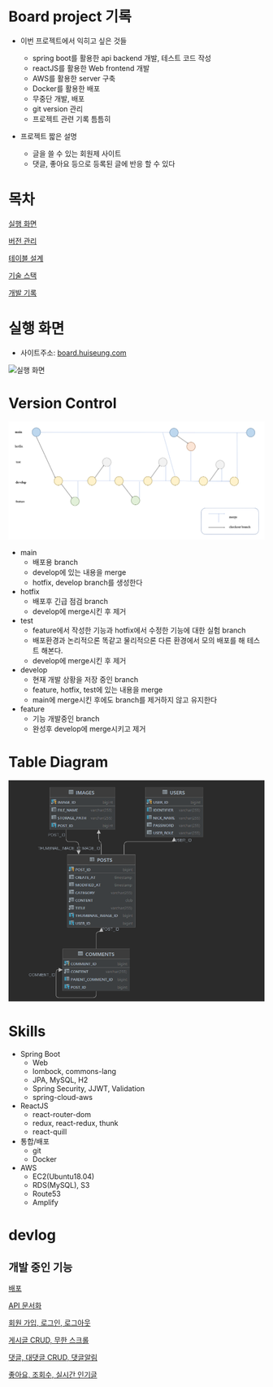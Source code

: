 # Board project 기록
- 이번 프로젝트에서 익히고 싶은 것들
  - spring boot를 활용한 api backend 개발, 테스트 코드 작성
  - reactJS를 활용한 Web frontend 개발
  - AWS를 활용한 server 구축
  - Docker를 활용한 배포
  - 무중단 개발, 배포
  - git version 관리
  - 프로젝트 관련 기록 틈틈히

- 프로젝트 짧은 설명
  - 글을 쓸 수 있는 회원제 사이트
  - 댓글, 좋아요 등으로 등록된 글에 반응 할 수 있다

# 목차
[실행 화면](#실행-화면)

[버전 관리](#version-control)

[테이블 설계](#table-diagram)

[기술 스택](#skills)

[개발 기록](#devlog)


# 실행 화면 
- 사이트주소: [board.huiseung.com](https://board.huiseung.com)

![실행 화면](./devlog/images/실행화면.gif)

# Version Control
![gitflow](./devlog/images/gitflow.PNG)

- main
  - 배포용 branch
  - develop에 있는 내용을 merge
  - hotfix, develop branch를 생성한다
- hotfix
  - 배포후 긴급 점검 branch
  - develop에 merge시킨 후 제거
- test 
  - feature에서 작성한 기능과 hotfix에서 수정한 기능에 대한 실험 branch
  - 배포환경과 논리적으론 똑같고 물리적으론 다른 환경에서 모의 배포를 해 테스트 해본다.
  - develop에 merge시킨 후 제거
- develop
  - 현재 개발 상황을 저장 중인 branch
  - feature, hotfix, test에 있는 내용을 merge
  - main에 merge시킨 후에도 branch를 제거하지 않고 유지한다
- feature
  - 기능 개발중인 branch
  - 완성후 develop에 merge시키고 제거

# Table Diagram
![table diagram](./devlog/images/ERdiagram.PNG)


# Skills
- Spring Boot
  - Web
  - lombock, commons-lang
  - JPA, MySQL, H2
  - Spring Security, JJWT, Validation
  - spring-cloud-aws
- ReactJS
  - react-router-dom
  - redux, react-redux, thunk
  - react-quill
- 통합/배포
  - git
  - Docker
- AWS
  - EC2(Ubuntu18.04)
  - RDS(MySQL), S3
  - Route53
  - Amplify

# devlog

## 개발 중인 기능
[배포](./devlog/배포.md)

[API 문서화](./devlog/API%20문서화.md)

[회원 가입, 로그인, 로그아웃](./devlog/회원%20가입,%20로그인,%20로그아웃.md)

[게시글 CRUD, 무한 스크롤](./devlog/게시글%20CRUD.md)

[댓글, 대댓글 CRUD, 댓글알림](./devlog/댓글,%20대댓글%20CURD,%20댓글알림.md)

[좋아요, 조회수, 실시간 인기글](./devlog/좋아요,%20조회수,%20실시간%20인기글.md)